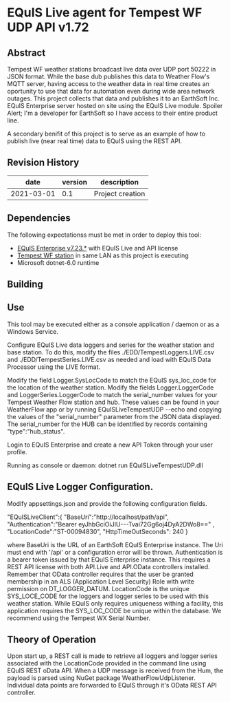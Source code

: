 # EQuIS Live agent for Tempest WF UDP API v1.72

## Abstract

Tempest WF weather stations broadcast live data over UDP port 50222 in JSON format. While the base dub publishes this data to Weather Flow's MQTT server, having access to the weather data in real time creates an oportunity to use that data for automation even during wide area network outages. This project collects that data and publishes it to an EarthSoft Inc. EQuIS Enterprise server hosted on site using the EQuIS Live module. Spoiler Alert; I'm a developer for EarthSoft so I have access to their entire product line. 

A secondary benifit of this project is to serve as an example of how to publish live (near real time) data to EQuIS using the REST API.

## Revision History

| date | version | description |
|------|---------|-------------|
| 2021-03-01|0.1 | Project creation |

## Dependencies

The following expectationss must be met in order to deploy this tool:
* [EQuIS Enterprise v7.23.*](https://earthsoft.com/products/enterprise/) with EQuIS Live and API license
* [Tempest WF station](https://weatherflow.com/tempest-weather-system/) in same LAN as this project is executing
* Microsoft dotnet-6.0 runtime

## Building


## Use

This tool may be executed either as a console application / daemon or as a Windows Service.

Configure EQuIS Live data loggers and series for the weather station and base station.  To do this, modify the files ./EDD/TempestLoggers.LIVE.csv and ./EDD/TempestSeries.LIVE.csv as needed and load with EQuIS Data Processor using the LIVE format. 

Modify the field Logger.SysLocCode to match the EQuIS sys_loc_code for the location of the weather station. Modify the fields Logger.LoggerCode and LoggerSeries.LoggerCode to match the serial_number values for your Tempest Weather Flow station and hub. These values can be found in your WeatherFlow app or by running EQuISLiveTempestUDP --echo and copying the values of the "serial_number" parameter from the JSON data displayed. The serial_number for the HUB can be identified by records containing "type":"hub_status".

Login to EQuIS Enterprise and create a new API Token through your user profile.

Running as console or daemon:
dotnet run EQuISLiveTempestUDP.dll

## EQuIS Live Logger Configuration.

Modify appsettings.json and provide the following configuration fields.

  "EQuISLiveClient":{
    "BaseUri":"http://localhost/path/api",
    "Authentication":"Bearer eyJhbGciOiJIU---Tvai72Gg6oj4DyA2DWo8==" ,
    "LocationCode":"ST-00094830",
    "HttpTimeOutSeconds": 240
  }

where 
  BaseUri is the URL of an EarthSoft EQuIS Enterprise instance. The Uri must end with '/api' or a configuration error will be thrown.
  Authentication is a bearer token issued by that EQuIS Enterprise instance. This requires a REST API license with both API.Live and API.OData controllers installed. Remember that OData controller requires that the user be granted membership in an ALS (Application Level Security) Role with write permission on DT_LOGGER_DATUM.
  LocationCode is the unique SYS_LOCE_CODE for the loggers and logger series to be used with this weather station. While EQuIS only requires uniqueness withing a facility, this application requires the SYS_LOC_CODE be unique within the database. We recommend using the Tempest WX Serial Number.

## Theory of Operation

Upon start up, a REST call is made to retrieve all loggers and logger series associated with the LocationCode provided in the command line using EQuIS REST oData API. When a UDP message is received from the Hum, the payload is parsed using NuGet package WeatherFlowUdpListener. Individual data points are forwarded to EQuIS through it's OData REST API controller.

